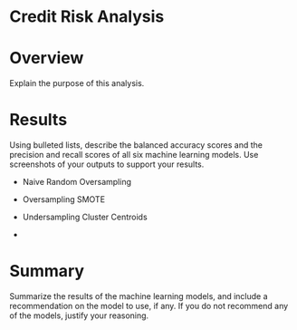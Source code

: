 # Credit Risk Analysis

# Overview
Explain the purpose of this analysis.

# Results
Using bulleted lists, describe the balanced accuracy scores and the precision and recall scores of all six machine learning models. Use screenshots of your outputs to support your results.

- Naive Random Oversampling

- Oversampling SMOTE

- Undersampling Cluster Centroids

-




# Summary
Summarize the results of the machine learning models, and include a recommendation on the model to use, if any. If you do not recommend any of the models, justify your reasoning.



